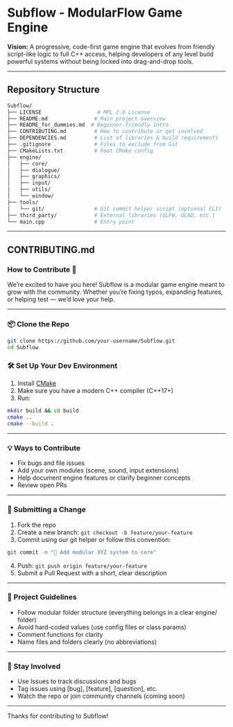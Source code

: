# Subflow - ModularFlow Game Engine

**Vision:** A progressive, code-first game engine that evolves from friendly script-like logic to full C++ access, helping developers of any level build powerful systems without being locked into drag-and-drop tools.

---

## Repository Structure

```bash
Subflow/
├── LICENSE                  # MPL 2.0 License
├── README.md               # Main project overview
├── README_for_dummies.md  # Beginner-friendly intro
├── CONTRIBUTING.md         # How to contribute or get involved
├── DEPENDENCIES.md         # List of libraries & build requirements
├── .gitignore              # Files to exclude from Git
├── CMakeLists.txt          # Root CMake config
├── engine/
│   ├── core/
│   ├── dialogue/
│   ├── graphics/
│   ├── input/
│   ├── utils/
│   └── window/
├── tools/
│   └── git/                # Git commit helper script (optional CLI)
├── third_party/            # External libraries (GLFW, GLAD, etc.)
└── main.cpp                # Entry point
```

---

## CONTRIBUTING.md

### How to Contribute 🧩

We’re excited to have you here! Subflow is a modular game engine meant to grow with the community. Whether you’re fixing typos, expanding features, or helping test — we’d love your help.

---

### 📦 Clone the Repo
```bash
git clone https://github.com/your-username/Subflow.git
cd Subflow
```

### 🛠 Set Up Your Dev Environment
1. Install [CMake](https://cmake.org/)
2. Make sure you have a modern C++ compiler (C++17+)
3. Run:
```bash
mkdir build && cd build
cmake ..
cmake --build .
```

---

### 💡 Ways to Contribute
- Fix bugs and file issues
- Add your own modules (scene, sound, input extensions)
- Help document engine features or clarify beginner concepts
- Review open PRs

---

### 🧪 Submitting a Change
1. Fork the repo
2. Create a new branch: `git checkout -b feature/your-feature`
3. Commit using our git helper or follow this convention:
```bash
git commit -m "🔧 Add modular XYZ system to core"
```
4. Push: `git push origin feature/your-feature`
5. Submit a Pull Request with a short, clear description

---

### 🧭 Project Guidelines
- Follow modular folder structure (everything belongs in a clear engine/ folder)
- Avoid hard-coded values (use config files or class params)
- Comment functions for clarity
- Name files and folders clearly (no abbreviations)

---

### 👀 Stay Involved
- Use Issues to track discussions and bugs
- Tag issues using [bug], [feature], [question], etc.
- Watch the repo or join community channels (coming soon)

---

Thanks for contributing to Subflow!
